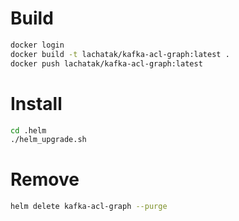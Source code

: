 # Build
```bash
docker login 
docker build -t lachatak/kafka-acl-graph:latest . 
docker push lachatak/kafka-acl-graph:latest
```

# Install
```bash
cd .helm
./helm_upgrade.sh
```

# Remove
```bash
helm delete kafka-acl-graph --purge
```


